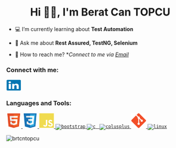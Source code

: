 <h1 align="center">Hi 👋🏻, I'm Berat Can TOPCU</h1>

- 💻 I’m currently learning about **Test Automation**

- 💬 Ask me about **Rest Assured, TestNG, Selenium**

- 📧 How to reach me? **Connect to me via [Email](mailto:brtcntopcu@gmail.com)*

<p align="left">
<h3 align="left">Connect with me:</h3>
<a href="https://www.linkedin.com/in/berat-can-topcu/" target="blank"><img align="center" src="https://raw.githubusercontent.com/devicons/devicon/master/icons/linkedin/linkedin-original.svg" alt="brtcntopcu" height="30" width="40" /> </a>



<h3 align="left">Languages and Tools:</h3>
<p align="left">  
    <a href="https://www.w3.org/html/" target="_blank"> 
        <code><img src="https://raw.githubusercontent.com/devicons/devicon/master/icons/html5/html5-original.svg" alt="html5" width="40" height="40"/></code> 
    </a>  
    <a href="https://www.w3schools.com/css/" target="_blank"> 
        <code><img src="https://raw.githubusercontent.com/devicons/devicon/master/icons/css3/css3-original.svg" alt="css3" width="40" height="40"/></code>  
    </a> 
    <a href="https://developer.mozilla.org/en-US/docs/Web/JavaScript" target="_blank"> 
        <code><img src="https://raw.githubusercontent.com/devicons/devicon/master/icons/javascript/javascript-plain.svg" alt="javascript" width="40" height="40"/></code>  
    </a>
    <a href="https://vuejs.org/" target="_blank"> 
        <code><img src="https://upload.wikimedia.org/wikipedia/commons/9/95/Vue.js_Logo_2.svg" alt="bootstrap" width="40" height="40"/></code>  
    </a> 
    <a href="https://www.selenium.dev/" target="_blank"> 
        <code><img src="https://cdn.worldvectorlogo.com/logos/selenium-logo.svg" alt="c" width="40" height="40"/> </code> 
    </a> 
    <a href="https://rest-assured.io/" target="_blank"> 
        <code><img src="https://avatars.githubusercontent.com/u/19369327?s=400&v=4" alt="cplusplus" width="40" height="40"/></code>  
    </a>
    <a href="https://git-scm.com/" target="_blank"> 
        <code><img src="https://raw.githubusercontent.com/devicons/devicon/master/icons/git/git-original.svg" alt="git" width="40" height="40"/></code>  
    </a> 
    <a href="https://testng.org/" target="_blank"> 
        <code><img src="https://user-images.githubusercontent.com/50115134/111023218-d4286300-83e8-11eb-80ff-4ed34e6476e4.png" alt="linux" width="40" height="40"/></code>  
    </a> 
</p>

<p><img align="left" src="https://github-readme-stats.vercel.app/api/top-langs/?username=brtcntopcu&layout=compact&theme=midnight-purple" alt="brtcntopcu" />
